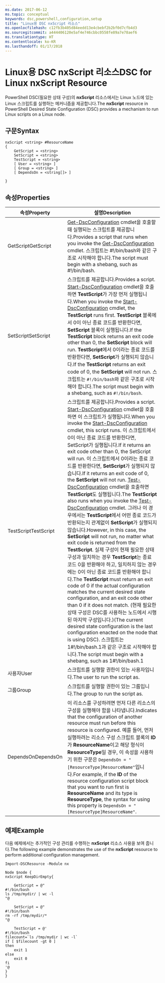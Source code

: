 ```yaml
---
ms.date: 2017-06-12
ms.topic: conceptual
keywords: dsc,powershell,configuration,setup
title: "Linux용 DSC nxScript 리소스"
ms.openlocfilehash: c12fb3b405d84eedd13e4cbebf2b2bf0d7cfb4d3
ms.sourcegitcommit: a444406120e5af4e746cbbc0558fe89a7e78aef6
ms.translationtype: HT
ms.contentlocale: ko-KR
ms.lasthandoff: 01/17/2018
---
```

# <a name="dsc-for-linux-nxscript-resource"></a><span data-ttu-id="6cd6f-103">Linux용 DSC nxScript 리소스</span><span class="sxs-lookup"><span data-stu-id="6cd6f-103">DSC for Linux nxScript Resource</span></span>

<span data-ttu-id="6cd6f-104">PowerShell DSC(필요한 상태 구성)의 **nxScript** 리소스에서는 Linux 노드에 있는 Linux 스크립트를 실행하는 메커니즘을 제공합니다.</span><span class="sxs-lookup"><span data-stu-id="6cd6f-104">The **nxScript** resource in PowerShell Desired State Configuration (DSC) provides a mechanism to run Linux scripts on a Linux node.</span></span>

## <a name="syntax"></a><span data-ttu-id="6cd6f-105">구문</span><span class="sxs-lookup"><span data-stu-id="6cd6f-105">Syntax</span></span>

```
nxScript <string> #ResourceName
{
    GetScript = <string>
    SetScript = <string>
    TestScript = <string>
    [ User = <string> ]
    [ Group = <string> ]
    [ DependsOn = <string[]> ]

}
```

## <a name="properties"></a><span data-ttu-id="6cd6f-106">속성</span><span class="sxs-lookup"><span data-stu-id="6cd6f-106">Properties</span></span>

|  <span data-ttu-id="6cd6f-107">속성</span><span class="sxs-lookup"><span data-stu-id="6cd6f-107">Property</span></span> |  <span data-ttu-id="6cd6f-108">설명</span><span class="sxs-lookup"><span data-stu-id="6cd6f-108">Description</span></span> | 
|---|---|
| <span data-ttu-id="6cd6f-109">GetScript</span><span class="sxs-lookup"><span data-stu-id="6cd6f-109">GetScript</span></span>| <span data-ttu-id="6cd6f-110">[Get-DscConfiguration](https://technet.microsoft.com/en-us/library/dn521625.aspx) cmdlet을 호출할 때 실행되는 스크립트를 제공합니다.</span><span class="sxs-lookup"><span data-stu-id="6cd6f-110">Provides a script that runs when you invoke the [Get-DscConfiguration](https://technet.microsoft.com/en-us/library/dn521625.aspx) cmdlet.</span></span> <span data-ttu-id="6cd6f-111">스크립트는 #!/bin/bash와 같은 구조로 시작해야 합니다.</span><span class="sxs-lookup"><span data-stu-id="6cd6f-111">The script must begin with a shebang, such as #!/bin/bash.</span></span>| 
| <span data-ttu-id="6cd6f-112">SetScript</span><span class="sxs-lookup"><span data-stu-id="6cd6f-112">SetScript</span></span>| <span data-ttu-id="6cd6f-113">스크립트를 제공합니다.</span><span class="sxs-lookup"><span data-stu-id="6cd6f-113">Provides a script.</span></span> <span data-ttu-id="6cd6f-114">[Start-DscConfiguration](https://technet.microsoft.com/en-us/library/dn521623.aspx) cmdlet을 호출하면 **TestScript**가 가장 먼저 실행됩니다.</span><span class="sxs-lookup"><span data-stu-id="6cd6f-114">When you invoke the [Start-DscConfiguration](https://technet.microsoft.com/en-us/library/dn521623.aspx) cmdlet, the **TestScript** runs first.</span></span> <span data-ttu-id="6cd6f-115">**TestScript** 블록에서 0이 아닌 종료 코드를 반환한다면, **SetScript** 블록이 실행됩니다.</span><span class="sxs-lookup"><span data-stu-id="6cd6f-115">If the **TestScript** block returns an exit code other than 0, the **SetScript** block will run.</span></span> <span data-ttu-id="6cd6f-116">**TestScript**에서 0이라는 종료 코드를 반환한다면, **SetScript**가 실행되지 않습니다.</span><span class="sxs-lookup"><span data-stu-id="6cd6f-116">If the **TestScript** returns an exit code of 0, the **SetScript** will not run.</span></span> <span data-ttu-id="6cd6f-117">스크립트는 `#!/bin/bash`와 같은 구조로 시작해야 합니다.</span><span class="sxs-lookup"><span data-stu-id="6cd6f-117">The script must begin with a shebang, such as `#!/bin/bash`.</span></span>| 
| <span data-ttu-id="6cd6f-118">TestScript</span><span class="sxs-lookup"><span data-stu-id="6cd6f-118">TestScript</span></span>| <span data-ttu-id="6cd6f-119">스크립트를 제공합니다.</span><span class="sxs-lookup"><span data-stu-id="6cd6f-119">Provides a script.</span></span> <span data-ttu-id="6cd6f-120">[Start-DscConfiguration](https://technet.microsoft.com/en-us/library/dn521623.aspx) cmdlet을 호출하면 이 스크립트가 실행됩니다.</span><span class="sxs-lookup"><span data-stu-id="6cd6f-120">When you invoke the [Start-DscConfiguration](https://technet.microsoft.com/en-us/library/dn521623.aspx) cmdlet, this script runs.</span></span> <span data-ttu-id="6cd6f-121">이 스크립트에서 0이 아닌 종료 코드를 반환한다면, SetScript가 실행됩니다.</span><span class="sxs-lookup"><span data-stu-id="6cd6f-121">If it returns an exit code other than 0, the SetScript will run.</span></span> <span data-ttu-id="6cd6f-122">이 스크립트에서 0이라는 종료 코드를 반환한다면, **SetScript**가 실행되지 않습니다.</span><span class="sxs-lookup"><span data-stu-id="6cd6f-122">If it returns an exit code of 0, the **SetScript** will not run.</span></span> <span data-ttu-id="6cd6f-123">[Test-DscConfiguration](https://technet.microsoft.com/en-us/library/dn407382.aspx) cmdlet을 호출하면 **TestScript**도 실행됩니다.</span><span class="sxs-lookup"><span data-stu-id="6cd6f-123">The **TestScript** also runs when you invoke the [Test-DscConfiguration](https://technet.microsoft.com/en-us/library/dn407382.aspx) cmdlet.</span></span> <span data-ttu-id="6cd6f-124">그러나 이 경우에서는 **TestScript**에서 어떤 종료 코드가 반환되는지 관계없이 **SetScript**가 실행되지 않습니다.</span><span class="sxs-lookup"><span data-stu-id="6cd6f-124">However, in this case, the **SetScript** will not run, no matter what exit code is returned from the **TestScript**.</span></span> <span data-ttu-id="6cd6f-125">실제 구성이 현재 필요한 상태 구성과 일치하는 경우 **TestScript**는 종료 코드 0을 반환해야 하고, 일치하지 않는 경우에는 0이 아닌 종료 코드를 반환해야 합니다.</span><span class="sxs-lookup"><span data-stu-id="6cd6f-125">The **TestScript** must return an exit code of 0 if the actual configuration matches the current desired state configuration, and an exit code other than 0 if it does not match.</span></span> <span data-ttu-id="6cd6f-126">(현재 필요한 상태 구성은 DSC를 사용하는 노드에서 시행된 마지막 구성입니다.)</span><span class="sxs-lookup"><span data-stu-id="6cd6f-126">(The current desired state configuration is the last configuration enacted on the node that is using DSC).</span></span> <span data-ttu-id="6cd6f-127">스크립트는 1#!/bin/bash.1과 같은 구조로 시작해야 합니다.</span><span class="sxs-lookup"><span data-stu-id="6cd6f-127">The script must begin with a shebang, such as 1#!/bin/bash.1</span></span>| 
| <span data-ttu-id="6cd6f-128">사용자</span><span class="sxs-lookup"><span data-stu-id="6cd6f-128">User</span></span>| <span data-ttu-id="6cd6f-129">스크립트를 실행할 권한이 있는 사용자입니다.</span><span class="sxs-lookup"><span data-stu-id="6cd6f-129">The user to run the script as.</span></span>| 
| <span data-ttu-id="6cd6f-130">그룹</span><span class="sxs-lookup"><span data-stu-id="6cd6f-130">Group</span></span>| <span data-ttu-id="6cd6f-131">스크립트를 실행할 권한이 있는 그룹입니다.</span><span class="sxs-lookup"><span data-stu-id="6cd6f-131">The group to run the script as.</span></span>| 
| <span data-ttu-id="6cd6f-132">DependsOn</span><span class="sxs-lookup"><span data-stu-id="6cd6f-132">DependsOn</span></span> | <span data-ttu-id="6cd6f-133">이 리소스를 구성하려면 먼저 다른 리소스의 구성을 실행해야 함을 나타냅니다.</span><span class="sxs-lookup"><span data-stu-id="6cd6f-133">Indicates that the configuration of another resource must run before this resource is configured.</span></span> <span data-ttu-id="6cd6f-134">예를 들어, 먼저 실행하려는 리소스 구성 스크립트 블록의 **ID**가 **ResourceName**이고 해당 형식이 **ResourceType**일 경우, 이 속성을 사용하기 위한 구문은 `DependsOn = "[ResourceType]ResourceName"`입니다.</span><span class="sxs-lookup"><span data-stu-id="6cd6f-134">For example, if the **ID** of the resource configuration script block that you want to run first is **ResourceName** and its type is **ResourceType**, the syntax for using this property is `DependsOn = "[ResourceType]ResourceName"`.</span></span>| 

## <a name="example"></a><span data-ttu-id="6cd6f-135">예제</span><span class="sxs-lookup"><span data-stu-id="6cd6f-135">Example</span></span>

<span data-ttu-id="6cd6f-136">다음 예제에서는 추가적인 구성 관리를 수행하는 **nxScript** 리소스 사용을 보여 줍니다.</span><span class="sxs-lookup"><span data-stu-id="6cd6f-136">The following example demonstrates the use of the **nxScript** resource to perform additional configuration management.</span></span>

```
Import-DSCResource -Module nx 

Node $node {
nxScript KeepDirEmpty{

    GetScript = @"
#!/bin/bash
ls /tmp/mydir/ | wc -l
"@

    SetScript = @"
#!/bin/bash
rm -rf /tmp/mydir/*
"@

    TestScript = @'
#!/bin/bash
filecount=`ls /tmp/mydir | wc -l`
if [ $filecount -gt 0 ]
then
    exit 1
else
    exit 0
fi
'@
} 
}
```

